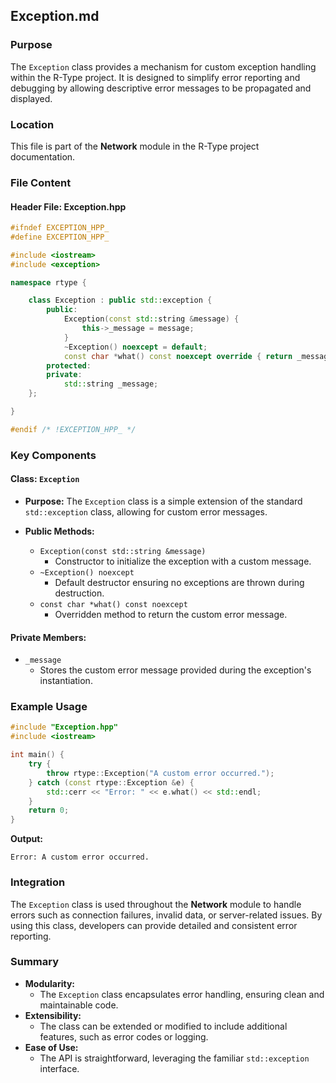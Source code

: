 ## Exception.md

### Purpose
The `Exception` class provides a mechanism for custom exception handling within the R-Type project. It is designed to simplify error reporting and debugging by allowing descriptive error messages to be propagated and displayed.

### Location
This file is part of the **Network** module in the R-Type project documentation.

### File Content

#### **Header File: Exception.hpp**
```cpp
#ifndef EXCEPTION_HPP_
#define EXCEPTION_HPP_

#include <iostream>
#include <exception>

namespace rtype {

    class Exception : public std::exception {
        public:
            Exception(const std::string &message) {
                this->_message = message;
            }
            ~Exception() noexcept = default;
            const char *what() const noexcept override { return _message.c_str(); }
        protected:
        private:
            std::string _message;
    };

}

#endif /* !EXCEPTION_HPP_ */
```

### Key Components

#### **Class: `Exception`**
- **Purpose:**
  The `Exception` class is a simple extension of the standard `std::exception` class, allowing for custom error messages.

- **Public Methods:**
  - `Exception(const std::string &message)`
    - Constructor to initialize the exception with a custom message.
  - `~Exception() noexcept`
    - Default destructor ensuring no exceptions are thrown during destruction.
  - `const char *what() const noexcept`
    - Overridden method to return the custom error message.

#### **Private Members:**
- `_message`
  - Stores the custom error message provided during the exception's instantiation.

### Example Usage
```cpp
#include "Exception.hpp"
#include <iostream>

int main() {
    try {
        throw rtype::Exception("A custom error occurred.");
    } catch (const rtype::Exception &e) {
        std::cerr << "Error: " << e.what() << std::endl;
    }
    return 0;
}
```
**Output:**
```
Error: A custom error occurred.
```

### Integration
The `Exception` class is used throughout the **Network** module to handle errors such as connection failures, invalid data, or server-related issues. By using this class, developers can provide detailed and consistent error reporting.

### Summary
- **Modularity:**
  - The `Exception` class encapsulates error handling, ensuring clean and maintainable code.
- **Extensibility:**
  - The class can be extended or modified to include additional features, such as error codes or logging.
- **Ease of Use:**
  - The API is straightforward, leveraging the familiar `std::exception` interface.
